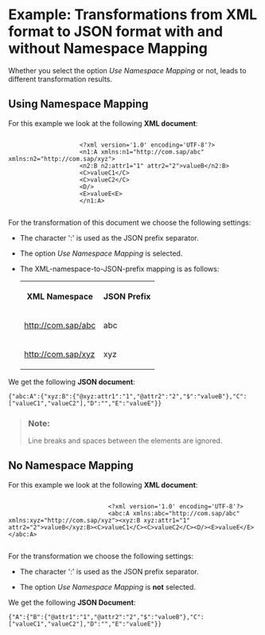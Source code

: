 <!-- loio2430dd4217b04187950c16b5ec40b333 -->

# Example: Transformations from XML format to JSON format with and without Namespace Mapping

Whether you select the option *Use Namespace Mapping* or not, leads to different transformation results.



<a name="loio2430dd4217b04187950c16b5ec40b333__section_dsh_pwt_cz"/>

## Using Namespace Mapping



For this example we look at the following **XML document**:

```

					<?xml version='1.0' encoding='UTF-8'?>
					<n1:A xmlns:n1="http://com.sap/abc" xmlns:n2="http://com.sap/xyz">
					<n2:B n2:attr1="1" attr2="2">valueB</n2:B>
					<C>valueC1</C>
					<C>valueC2</C>
					<D/>
					<E>valueE<E>
					</n1:A>
				
```

For the transformation of this document we choose the following settings:

-   The character ':' is used as the JSON prefix separator.

-   The option *Use Namespace Mapping* is selected.

-   The XML-namespace-to-JSON-prefix mapping is as follows:


    <table>
    <tr>
    <th valign="top">

    XML Namespace


    
    </th>
    <th valign="top">

    JSON Prefix


    
    </th>
    </tr>
    <tr>
    <td valign="top">

    http://com.sap/abc


    
    </td>
    <td valign="top">

    abc


    
    </td>
    </tr>
    <tr>
    <td valign="top">

    http://com.sap/xyz


    
    </td>
    <td valign="top">

    xyz


    
    </td>
    </tr>
    </table>
    

We get the following **JSON document**:

```
{"abc:A":{"xyz:B":{"@xyz:attr1":"1","@attr2":"2","$":"valueB"},"C":["valueC1","valueC2"],"D":"","E":"valueE"}}
```

> ### Note:  
> Line breaks and spaces between the elements are ignored.



<a name="loio2430dd4217b04187950c16b5ec40b333__section_lcl_nxt_cz"/>

## No Namespace Mapping



For this example we look at the following **XML document**:

```

							<?xml version='1.0' encoding='UTF-8'?>
							<abc:A xmlns:abc="http://com.sap/abc" xmlns:xyz="http://com.sap/xyz"><xyz:B xyz:attr1="1" attr2="2">valueB</xyz:B><C>valueC1</C><C>valueC2</C><D/><E>valueE</E></abc:A>
						
```

For the transformation we choose the following settings:

-   The character ':' is used as the JSON prefix separator.

-   The option *Use Namespace Mapping* is **not** selected.


We get the following **JSON Document**:

```
{"A":{"B":{"@attr1":"1","@attr2":"2","$":"valueB"},"C":["valueC1","valueC2"],"D":"","E":"valueE"}}
```

